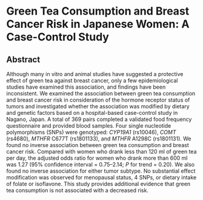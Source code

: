 # Green Tea Consumption and Breast Cancer Risk in Japanese Women: A Case-Control Study

## Abstract

Although many in vitro and animal studies have suggested a protective effect of green tea against breast cancer, only a few epidemiological studies have examined this association, and findings have been inconsistent. We examined the association between green tea consumption and breast cancer risk in consideration of the hormone receptor status of tumors and investigated whether the association was modified by dietary and genetic factors based on a hospital-based case-control study in Nagano, Japan. A total of 369 pairs completed a validated food frequency questionnaire and provided blood samples. Four single nucleotide polymorphisms (SNPs) were genotyped: _CYP19A1_ (rs10046), _COMT_ (rs4680), _MTHFR_ C677T (rs1801133), and _MTHFR_ A1298C (rs1801131). We found no inverse association between green tea consumption and breast cancer risk. Compared with women who drank less than 120 ml of green tea per day, the adjusted odds ratio for women who drank more than 600 ml was 1.27 (95% confidence interval = 0.75–2.14; _P_ for trend = 0.20). We also found no inverse association for either tumor subtype. No substantial effect modification was observed for menopausal status, 4 SNPs, or dietary intake of folate or isoflavone. This study provides additional evidence that green tea consumption is not associated with a decreased risk.